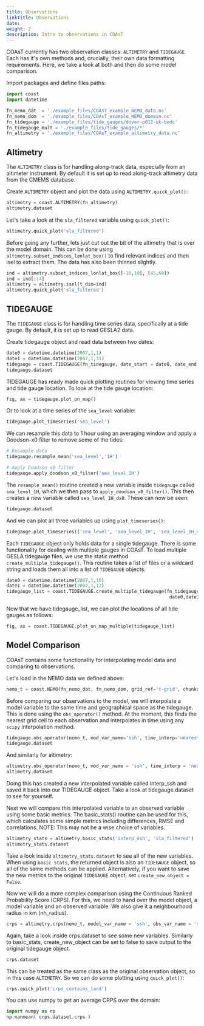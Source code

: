 ```yaml
---
title: Observations
linkTitle: Observations
date:
weight: 2
description: Intro to observations in COAsT
---
```

COAsT currently has two observation classes: `ALTIMETRY` and `TIDEGAUGE`. Each has it's own methods and, crucially, their own data formatting requirements. Here, we take a look at both and then do some model comparison.

Import packages and define files paths:


```python
import coast
import datetime

fn_nemo_dat  = './example_files/COAsT_example_NEMO_data.nc'
fn_nemo_dom  = './example_files/COAsT_example_NEMO_domain.nc'
fn_tidegauge = './example_files/tide_gauges/dover-p012-uk-bodc'
fn_tidegauge_mult = './example_files/tide_gauges/*'
fn_altimetry = './example_files/COAsT_example_altimetry_data.nc'
```

## Altimetry
The `ALTIMETRY` class is for handling along-track data, especially from an altimeter instrument. By default it is set up to read along-track altimetry data from the CMEMS database.

Create `ALTIMETRY` object and plot the data using `ALTIMETRY.quick_plot()`:


```python
altimetry = coast.ALTIMETRY(fn_altimetry)
altimetry.dataset
```

Let's take a look at the `sla_filtered` variable using `quick_plot()`:


```python
altimetry.quick_plot('sla_filtered')
```

Before going any further, lets just cut out the bit of the altimetry that is over the model domain. This can be done using `altimetry.subset_indices_lonlat_box()` to find relevant indices and then isel to extract them. The data has also been thinned slightly.


```python
ind = altimetry.subset_indices_lonlat_box([-10,10], [45,60])
ind = ind[::4]
altimetry = altimetry.isel(t_dim=ind)
altimetry.quick_plot('sla_filtered')
```

## TIDEGAUGE

The `TIDEGAUGE` class is for handling time series data, specifically at a tide gauge. By default, it is set up to read GESLA2 data. 

Create tidegauge object and read data between two dates:


```python
date0 = datetime.datetime(2007,1,1)
date1 = datetime.datetime(2007,1,31)
tidegauge = coast.TIDEGAUGE(fn_tidegauge, date_start = date0, date_end = date1)
tidegauge.dataset
```

TIDEGAUGE has ready made quick plotting routines for viewing time series and tide gauge location. To look at the tide gauge location:


```python
fig, ax = tidegauge.plot_on_map()
```

Or to look at a time series of the `sea_level` variable:


```python
tidegauge.plot_timeseries('sea_level')
```

We can resample this data to 1 hour using an averaging window and apply a Doodson-x0 filter to remove some of the tides:


```python
# Resample data
tidegauge.resample_mean('sea_level','1H')

# Apply Doodson x0 filter
tidegauge.apply_doodson_x0_filter('sea_level_1H')
```

The `resample_mean()` routine created a new variable inside `tidegauge` called `sea_level_1H`, which we then pass to `apply_doodson_x0_filter()`. This then creates a new variable called `sea_level_1H_dx0`. These can now be seen:


```python
tidegauge.dataset
```

And we can plot all three variables up using `plot_timeseries()`:


```python
tidegauge.plot_timeseries(['sea_level', 'sea_level_1H', 'sea_level_1H_dx0'])
```

Each `TIDEGAUGE` object only holds data for a single tidegauge. There is some functionality for dealing with multiple gauges in COAsT. To load multiple GESLA tidegauge files, we use the static method `create_multiple_tidegauge()`. This routine takes a list of files or a wildcard string and loads them all into a list of `TIDEGAUGE` objects.


```python
date0 = datetime.datetime(2007,1,10)
date1 = datetime.datetime(2007,1,12)
tidegauge_list = coast.TIDEGAUGE.create_multiple_tidegauge(fn_tidegauge_mult,
                                                            date0,date1)
```

Now that we have tidegauge_list, we can plot the locations of all tide gauges as follows:


```python
fig, ax = coast.TIDEGAUGE.plot_on_map_multiple(tidegauge_list)
```

## Model Comparison
COAsT contains some functionality for interpolating model data and comparing to observations.

Let's load in the NEMO data we defined above:


```python
nemo_t = coast.NEMO(fn_nemo_dat, fn_nemo_dom, grid_ref='t-grid', chunks={})
```

Before comparing our observations to the model, we will interpolate a model variable to the same time and geographical space as the tidegauge. This is done using the `obs_operator()` method. At the moment, this finds the nearest grid cell to each observation and interpolates in time using any `scipy` interpolation method.


```python
tidegauge.obs_operator(nemo_t, mod_var_name='ssh', time_interp='nearest')
tidegauge.dataset
```

And similarly for altimetry:


```python
altimetry.obs_operator(nemo_t, mod_var_name = 'ssh', time_interp = 'nearest')
altimetry.dataset
```

Doing this has created a new interpolated variable called interp_ssh and saved it back into our TIDEGAUGE object. Take a look at tidegauge.dataset to see for yourself.

Next we will compare this interpolated variable to an observed variable using some basic metrics. The basic_stats() routine can be used for this, which calculates some simple metrics including differences, RMSE and correlations. NOTE: This may not be a wise choice of variables.


```python
altimetry_stats = altimetry.basic_stats('interp_ssh', 'sla_filtered')
altimetry_stats.dataset
```

Take a look inside `altimetry_stats.dataset` to see all of the new variables. When using `basic stats`, the returned object is also an `TIDEGAUGE` object, so all of the same methods can be applied. Alternatively, if you want to save the new metrics to the original `TIDEGAUGE` object, set `create_new_object = False`.

Now we will do a more complex comparison using the Continuous Ranked Probability Score (CRPS). For this, we need to hand over the model object, a model variable and an observed variable. We also give it a neighbourhood radius in km (nh_radius).


```python
crps = altimetry.crps(nemo_t, model_var_name = 'ssh', obs_var_name = 'sla_filtered', nh_radius = 25)
```

Again, take a look inside crps.dataset to see some new variables. Similarly to basic_stats, create_new_object can be set to false to save output to the original tidegauge object.


```python
crps.dataset
```

This can be treated as the same class as the original observation object, so in this case `ALTIMETRY`. So we can do some plotting using `quick_plot()`:


```python
crps.quick_plot('crps_contains_land')
```

You can use numpy to get an average CRPS over the domain:


```python
import numpy as np
np.nanmean( crps.dataset.crps )
```


```python

```

